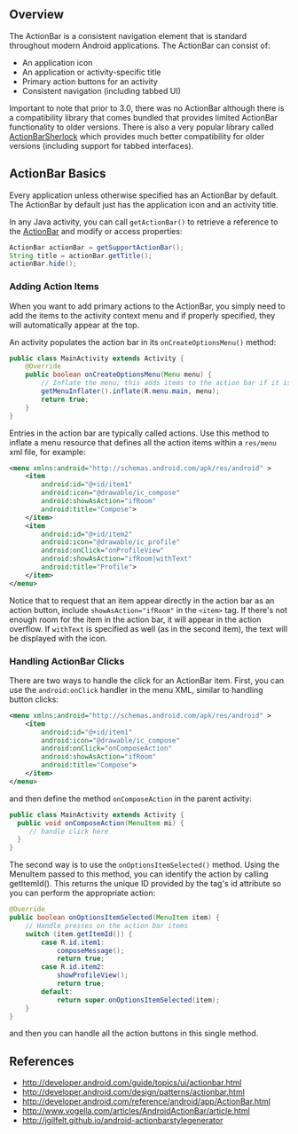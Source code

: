 ## Overview

The ActionBar is a consistent navigation element that is standard throughout modern Android applications. The ActionBar can consist of:

 * An application icon
 * An application or activity-specific title
 * Primary action buttons for an activity
 * Consistent navigation (including tabbed UI)

Important to note that prior to 3.0, there was no ActionBar although there is a compatibility library that comes bundled that provides limited ActionBar functionality to older versions. There is also a very popular library called [ActionBarSherlock](http://actionbarsherlock.com/) which provides much better compatibility for older versions (including support for tabbed interfaces).

## ActionBar Basics

Every application unless otherwise specified has an ActionBar by default. The ActionBar by default just has the application icon and an activity title. 

In any Java activity, you can call `getActionBar()` to retrieve a reference to the [ActionBar](http://developer.android.com/reference/android/app/ActionBar.html) and modify or access properties:

```java
ActionBar actionBar = getSupportActionBar();
String title = actionBar.getTitle();
actionBar.hide();
```

### Adding Action Items

When you want to add primary actions to the ActionBar, you simply need to add the items to the activity context menu and if properly specified, they will automatically appear at the top.

An activity populates the action bar in its `onCreateOptionsMenu()` method:

```java
public class MainActivity extends Activity {
    @Override
    public boolean onCreateOptionsMenu(Menu menu) {
        // Inflate the menu; this adds items to the action bar if it is present.
        getMenuInflater().inflate(R.menu.main, menu);
        return true;
    }
}
``` 

Entries in the action bar are typically called actions. Use this method to inflate a menu resource that defines all the action items within a `res/menu` xml file, for example: 

```xml
<menu xmlns:android="http://schemas.android.com/apk/res/android" >
    <item
        android:id="@+id/item1"
        android:icon="@drawable/ic_compose"
        android:showAsAction="ifRoom"
        android:title="Compose">
    </item>
    <item
        android:id="@+id/item2"
        android:icon="@drawable/ic_profile"
        android:onClick="onProfileView"
        android:showAsAction="ifRoom|withText"
        android:title="Profile">
    </item>
</menu>
```

Notice that to request that an item appear directly in the action bar as an action button, include `showAsAction="ifRoom"` in the `<item>` tag. If there's not enough room for the item in the action bar, it will appear in the action overflow. If `withText` is specified as well (as in the second item), the text will be displayed with the icon.

### Handling ActionBar Clicks

There are two ways to handle the click for an ActionBar item. First, you can use the `android:onClick` handler in the menu XML, similar to handling button clicks:

```xml
<menu xmlns:android="http://schemas.android.com/apk/res/android" >
    <item
        android:id="@+id/item1"
        android:icon="@drawable/ic_compose"
        android:onClick="onComposeAction"
        android:showAsAction="ifRoom"
        android:title="Compose">
    </item>
</menu>
```

and then define the method `onComposeAction` in the parent activity:

```java
public class MainActivity extends Activity {
  public void onComposeAction(MenuItem mi) {
     // handle click here
  }
}
```

The second way is to use the `onOptionsItemSelected()` method. Using the MenuItem passed to this method, you can identify the action by calling getItemId(). This returns the unique ID provided by the <item> tag's id attribute so you can perform the appropriate action:

```java
@Override
public boolean onOptionsItemSelected(MenuItem item) {
    // Handle presses on the action bar items
    switch (item.getItemId()) {
        case R.id.item1:
            composeMessage();
            return true;
        case R.id.item2:
            showProfileView();
            return true;
        default:
            return super.onOptionsItemSelected(item);
    }
}
```

and then you can handle all the action buttons in this single method.

## References

 * <http://developer.android.com/guide/topics/ui/actionbar.html>
 * <http://developer.android.com/design/patterns/actionbar.html>
 * <http://developer.android.com/reference/android/app/ActionBar.html>
 * <http://www.vogella.com/articles/AndroidActionBar/article.html>
 * <http://jgilfelt.github.io/android-actionbarstylegenerator>